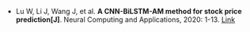 * Lu W, Li J, Wang J, et al. <b>A CNN-BiLSTM-AM method for stock price prediction[J]</b>. Neural Computing and Applications, 2020: 1-13. [Link](https://link.springer.com/article/10.1007/s00521-020-05532-z)
